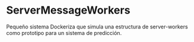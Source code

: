 # ServerMessageWorkers
Pequeño sistema Dockeriza que simula una estructura de server-workers como prototipo para un sistema de predicción.
